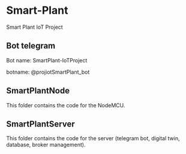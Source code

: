 # Smart-Plant
Smart Plant IoT Project

## Bot telegram
Bot name: SmartPlant-IoTProject

botname: @projiotSmartPlant_bot

## SmartPlantNode
This folder contains the code for the NodeMCU.

## SmartPlantServer
This folder contains the code for the server (telegram bot, digital twin, database, broker management).

